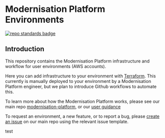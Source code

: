 # Modernisation Platform Environments

[![repo standards badge](https://img.shields.io/badge/dynamic/json?color=blue&style=for-the-badge&logo=github&label=MoJ%20Compliant&query=%24.result&url=https%3A%2F%2Foperations-engineering-reports.cloud-platform.service.justice.gov.uk%2Fapi%2Fv1%2Fcompliant_public_repositories%2Fmodernisation-platform-environments)](https://operations-engineering-reports.cloud-platform.service.justice.gov.uk/public-github-repositories.html#modernisation-platform-environments "Link to report")

## Introduction

This repository contains the Modernisation Platform infrastructure and workflow for user environments (AWS accounts).

Here you can add infrastructure to your environment with [Terraform](https://www.terraform.io/). This currently is manually deployed to your environment by a Modernisation Platform engineer, but we plan to introduce Github workflows to automate this.

To learn more about how the Modernisation Platform works, please see our main repo [modernisation-platform](https://github.com/ministryofjustice/modernisation-platform), or our [user guidance](https://ministryofjustice.github.io/modernisation-platform)

To request an environment, a new feature, or to report a bug, please [create an issue](https://github.com/ministryofjustice/modernisation-platform/issues/new/choose) on our main repo using the relevant issue template.

test